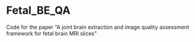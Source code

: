 # Fetal_BE_QA
Code for the paper "A joint brain extraction and image quality assessment framework for fetal brain MRI slices"

